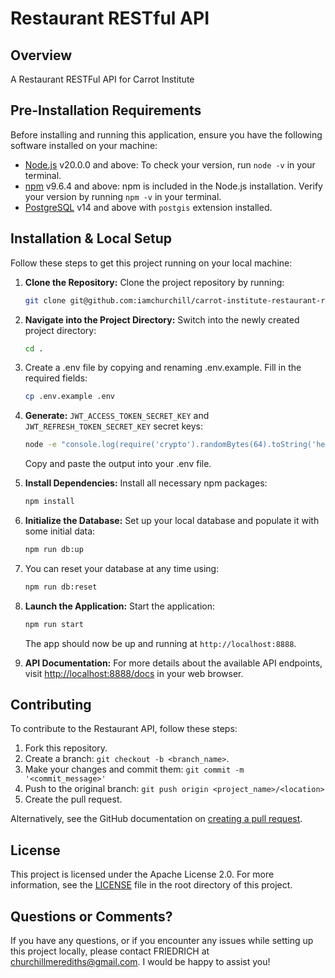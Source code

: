 # Restaurant RESTful API

## Overview

A Restaurant RESTFul API for Carrot Institute

## Pre-Installation Requirements

Before installing and running this application, ensure you have the following software installed on your machine:

- [Node.js](https://nodejs.org/) v20.0.0 and above: To check your version, run `node -v` in your terminal.
- [npm](https://www.npmjs.com/get-npm) v9.6.4 and above: npm is included in the Node.js installation. Verify your version by running `npm -v` in your terminal.
- [PostgreSQL](https://www.postgresql.org/download/) v14 and above with `postgis` extension installed.

## Installation & Local Setup

Follow these steps to get this project running on your local machine:

1. **Clone the Repository:** Clone the project repository by running:

   ```bash
   git clone git@github.com:iamchurchill/carrot-institute-restaurant-rest-api.git
   ```

2. **Navigate into the Project Directory:** Switch into the newly created project directory:

   ```bash
   cd .
   ```

3. Create a .env file by copying and renaming .env.example. Fill in the required fields:

   ```bash
   cp .env.example .env

   ```

4. **Generate:** `JWT_ACCESS_TOKEN_SECRET_KEY` and `JWT_REFRESH_TOKEN_SECRET_KEY` secret keys:

   ```bash
   node -e "console.log(require('crypto').randomBytes(64).toString('hex'))"
   ```

   Copy and paste the output into your .env file.

5. **Install Dependencies:** Install all necessary npm packages:

   ```bash
   npm install
   ```

6. **Initialize the Database:** Set up your local database and populate it with some initial data:

   ```bash
   npm run db:up
   ```

7. You can reset your database at any time using:

   ```bash
   npm run db:reset
   ```

8. **Launch the Application:** Start the application:

   ```bash
   npm run start
   ```

   The app should now be up and running at `http://localhost:8888`.

9. **API Documentation:** For more details about the available API endpoints, visit [http://localhost:8888/docs](http://localhost:8888/docs) in your web browser.

## Contributing

To contribute to the Restaurant API, follow these steps:

1. Fork this repository.
2. Create a branch: `git checkout -b <branch_name>`.
3. Make your changes and commit them: `git commit -m '<commit_message>'`
4. Push to the original branch: `git push origin <project_name>/<location>`
5. Create the pull request.

Alternatively, see the GitHub documentation on [creating a pull request](https://help.github.com/en/github/collaborating-with-issues-and-pull-requests/creating-a-pull-request).

## License

This project is licensed under the Apache License 2.0. For more information, see the [LICENSE](LICENSE) file in the root directory of this project.

## Questions or Comments?

If you have any questions, or if you encounter any issues while setting up this project locally, please contact FRIEDRICH at [churchillmerediths@gmail.com](mailto:churchillmerediths@gmail.com). I would be happy to assist you!
